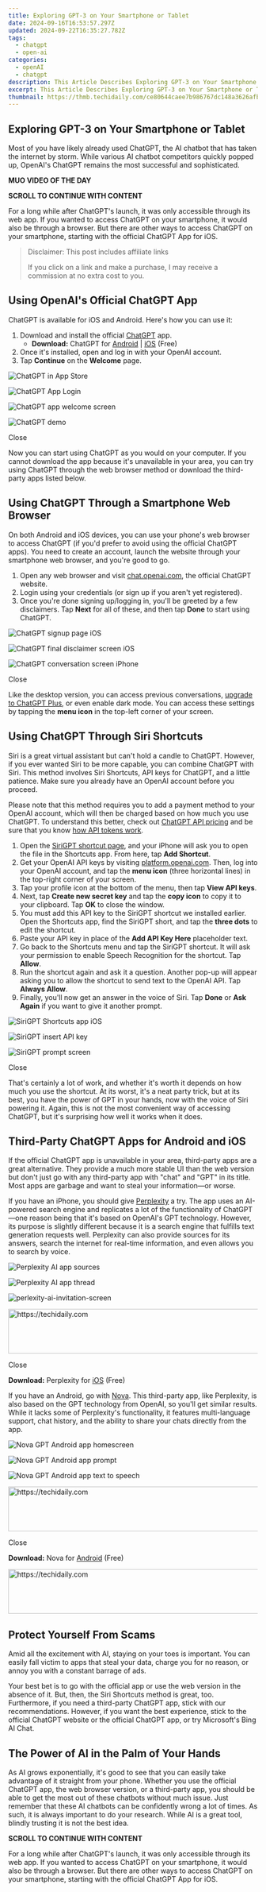 ```yaml
---
title: Exploring GPT-3 on Your Smartphone or Tablet
date: 2024-09-16T16:53:57.297Z
updated: 2024-09-22T16:35:27.782Z
tags:
  - chatgpt
  - open-ai
categories:
  - openAI
  - chatgpt
description: This Article Describes Exploring GPT-3 on Your Smartphone or Tablet
excerpt: This Article Describes Exploring GPT-3 on Your Smartphone or Tablet
thumbnail: https://thmb.techidaily.com/ce80644caee7b986767dc148a3626afb6dedcf8d303ed5814c688bdf2e6498bb.jpg
---
```


## Exploring GPT-3 on Your Smartphone or Tablet

 Most of you have likely already used ChatGPT, the AI chatbot that has taken the internet by storm. While various AI chatbot competitors quickly popped up, OpenAI's ChatGPT remains the most successful and sophisticated.

**MUO VIDEO OF THE DAY**

**SCROLL TO CONTINUE WITH CONTENT**

 For a long while after ChatGPT's launch, it was only accessible through its web app. If you wanted to access ChatGPT on your smartphone, it would also be through a browser. But there are other ways to access ChatGPT on your smartphone, starting with the official ChatGPT App for iOS.

>  Disclaimer: This post includes affiliate links
>
>  If you click on a link and make a purchase, I may receive a commission at no extra cost to you.
>

## Using OpenAI's Official ChatGPT App

 ChatGPT is available for iOS and Android. Here's how you can use it:

1. Download and install the official [ChatGPT](https://apps.apple.com/app/openai-chatgpt/id6448311069) app.  
   * **Download:** ChatGPT for [Android](https://www.anrdoezrs.net/links/7251228/type/dlg/sid/UUmuoUeUpU2024179/https://play.google.com/store/apps/details?id=com.openai.chatgpt&hl=en&gl=US) | [iOS](http://apps.apple.com/app/openai-chatgpt/id6448311069) (Free)
2. Once it's installed, open and log in with your OpenAI account.
3. Tap **Continue** on the **Welcome** page.

![ChatGPT in App Store](https://static1.makeuseofimages.com/wordpress/wp-content/uploads/2023/05/chatgpt-in-app-store.jpg)

![ChatGPT App Login](https://static1.makeuseofimages.com/wordpress/wp-content/uploads/2023/05/chatgpt-app-login.jpg)

![ChatGPT app welcome screen](https://static1.makeuseofimages.com/wordpress/wp-content/uploads/2023/05/chatgpt-app-welcome-screen.jpg)

![ChatGPT demo](https://static1.makeuseofimages.com/wordpress/wp-content/uploads/2023/05/chatgpt-demo.jpg)

Close

 Now you can start using ChatGPT as you would on your computer. If you cannot download the app because it's unavailable in your area, you can try using ChatGPT through the web browser method or download the third-party apps listed below.

## Using ChatGPT Through a Smartphone Web Browser

 On both Android and iOS devices, you can use your phone's web browser to access ChatGPT (if you'd prefer to avoid using the official ChatGPT apps). You need to create an account, launch the website through your smartphone web browser, and you're good to go.

1. Open any web browser and visit [chat.openai.com](http://chat.openai.com), the official ChatGPT website.
2. Login using your credentials (or sign up if you aren't yet registered).
3. Once you're done signing up/logging in, you'll be greeted by a few disclaimers. Tap **Next** for all of these, and then tap **Done** to start using ChatGPT.

![ChatGPT signup page iOS](https://static1.makeuseofimages.com/wordpress/wp-content/uploads/2023/04/chatgpt-signup-page-ios.jpg)

![ChatGPT final disclaimer screen iOS](https://static1.makeuseofimages.com/wordpress/wp-content/uploads/2023/04/chatgpt-final-disclaimer-screen-ios.jpg)

![ChatGPT conversation screen iPhone](https://static1.makeuseofimages.com/wordpress/wp-content/uploads/2023/04/chatgpt-conversation-screen-iphone.jpg)

Close

 Like the desktop version, you can access previous conversations, [upgrade to ChatGPT Plus](https://www.makeuseof.com/chatgpt-plus-subscription-worth-it/), or even enable dark mode. You can access these settings by tapping the **menu icon** in the top-left corner of your screen.

## Using ChatGPT Through Siri Shortcuts

 Siri is a great virtual assistant but can't hold a candle to ChatGPT. However, if you ever wanted Siri to be more capable, you can combine ChatGPT with Siri. This method involves Siri Shortcuts, API keys for ChatGPT, and a little patience. Make sure you already have an OpenAI account before you proceed.

 Please note that this method requires you to add a payment method to your OpenAI account, which will then be charged based on how much you use ChatGPT. To understand this better, check out [ChatGPT API pricing](https://openai.com/pricing) and be sure that you know [how API tokens work](https://www.makeuseof.com/what-is-chatgpt-token-limit-can-you-exceed-it/).

1. Open the [SiriGPT shortcut page](https://www.icloud.com/shortcuts/18cd4aad0abe4b4ebcc03ef3b4d0dc40), and your iPhone will ask you to open the file in the Shortcuts app. From here, tap **Add Shortcut**.
2. Get your OpenAI API keys by visiting [platform.openai.com](https://platform.openai.com/account/api-keys). Then, log into your OpenAI account, and tap the **menu icon** (three horizontal lines) in the top-right corner of your screen.
3. Tap your profile icon at the bottom of the menu, then tap **View API keys**.
4. Next, tap **Create new secret key** and tap the **copy icon** to copy it to your clipboard. Tap **OK** to close the window.
5. You must add this API key to the SiriGPT shortcut we installed earlier. Open the Shortcuts app, find the SiriGPT short, and tap the **three dots** to edit the shortcut.
6. Paste your API key in place of the **Add API Key Here** placeholder text.
7. Go back to the Shortcuts menu and tap the SiriGPT shortcut. It will ask your permission to enable Speech Recognition for the shortcut. Tap **Allow**.
8. Run the shortcut again and ask it a question. Another pop-up will appear asking you to allow the shortcut to send text to the OpenAI API. Tap **Always Allow**.
9. Finally, you'll now get an answer in the voice of Siri. Tap **Done** or **Ask Again** if you want to give it another prompt.

![SiriGPT Shortcuts app iOS](https://static1.makeuseofimages.com/wordpress/wp-content/uploads/2023/04/sirigpt-shortcuts-app-ios.jpg)

![SiriGPT insert API key](https://static1.makeuseofimages.com/wordpress/wp-content/uploads/2023/04/sirigpt-insert-api-key.jpg)

![SiriGPT prompt screen](https://static1.makeuseofimages.com/wordpress/wp-content/uploads/2023/04/sirigpt-prompt-screen.jpg)

Close

 That's certainly a lot of work, and whether it's worth it depends on how much you use the shortcut. At its worst, it's a neat party trick, but at its best, you have the power of GPT in your hands, now with the voice of Siri powering it. Again, this is not the most convenient way of accessing ChatGPT, but it's surprising how well it works when it does.

## Third-Party ChatGPT Apps for Android and iOS

 If the official ChatGPT app is unavailable in your area, third-party apps are a great alternative. They provide a much more stable UI than the web version but don't just go with any third-party app with "chat" and "GPT" in its title. Most apps are garbage and want to steal your information—or worse.

 If you have an iPhone, you should give [Perplexity](https://apps.apple.com/us/app/perplexity-ask-anything/id1668000334) a try. The app uses an AI-powered search engine and replicates a lot of the functionality of ChatGPT—one reason being that it's based on OpenAI's GPT technology. However, its purpose is slightly different because it is a search engine that fulfills text generation requests well. Perplexity can also provide sources for its answers, search the internet for real-time information, and even allows you to search by voice.

![Perplexity AI app sources](https://static1.makeuseofimages.com/wordpress/wp-content/uploads/2023/04/perplexity-ai-app-sources.jpg)

![Perplexity AI app thread](https://static1.makeuseofimages.com/wordpress/wp-content/uploads/2023/04/perplexity-ai-app-thread-1.jpg)

![perlexity-ai-invitation-screen](https://static1.makeuseofimages.com/wordpress/wp-content/uploads/2023/04/perlexity-ai-invitation-screen.jpg)

<!-- affiliate ads begin -->
<a href="https://ephamedtechinc.pxf.io/c/5597632/2123508/26400" target="_top" id="2123508">
  <img src="//a.impactradius-go.com/display-ad/26400-2123508" border="0" alt="https://techidaily.com" width="728" height="90"/>
</a>
<img height="0" width="0" src="https://ephamedtechinc.pxf.io/i/5597632/2123508/26400" style="position:absolute;visibility:hidden;" border="0" />
<!-- affiliate ads end -->

Close

**Download:** Perplexity for [iOS](https://apps.apple.com/us/app/perplexity-ask-anything/id1668000334) (Free)

 If you have an Android, go with [Nova](https://www.anrdoezrs.net/links/7251228/type/dlg/sid/UUmuoUeUpU2024179/https://play.google.com/store/apps/details?id=com.scaleup.chatai&hl=en&gl=US). This third-party app, like Perplexity, is also based on the GPT technology from OpenAI, so you'll get similar results. While it lacks some of Perplexity's functionality, it features multi-language support, chat history, and the ability to share your chats directly from the app.

![Nova GPT Android app homescreen](https://static1.makeuseofimages.com/wordpress/wp-content/uploads/2023/04/nova-gpt-android-app-homescreen.jpg)

![Nova GPT Android app prompt](https://static1.makeuseofimages.com/wordpress/wp-content/uploads/2023/04/nova-gpt-android-app-prompt.jpg)

![Nova GPT Android app text to speech](https://static1.makeuseofimages.com/wordpress/wp-content/uploads/2023/04/nova-gpt-android-app-text-to-speech.jpg)

<!-- affiliate ads begin -->
<a href="https://appsumo.8odi.net/c/5597632/2123728/7443" target="_top" id="2123728">
  <img src="//a.impactradius-go.com/display-ad/7443-2123728" border="0" alt="https://techidaily.com" width="728" height="90"/>
</a>
<img height="0" width="0" src="https://appsumo.8odi.net/i/5597632/2123728/7443" style="position:absolute;visibility:hidden;" border="0" />
<!-- affiliate ads end -->

Close

**Download:** Nova for [Android](https://www.anrdoezrs.net/links/7251228/type/dlg/sid/UUmuoUeUpU2024179/https://play.google.com/store/apps/details?id=com.scaleup.chatai&hl=en&gl=US) (Free)

<!-- affiliate ads begin -->
<a href="https://appsumo.8odi.net/c/5597632/2137378/7443" target="_top" id="2137378">
  <img src="//a.impactradius-go.com/display-ad/7443-2137378" border="0" alt="https://techidaily.com" width="600" height="90"/>
</a>
<img height="0" width="0" src="https://appsumo.8odi.net/i/5597632/2137378/7443" style="position:absolute;visibility:hidden;" border="0" />
<!-- affiliate ads end -->

## Protect Yourself From Scams

 Amid all the excitement with AI, staying on your toes is important. You can easily fall victim to apps that steal your data, charge you for no reason, or annoy you with a constant barrage of ads.

 Your best bet is to go with the official app or use the web version in the absence of it. But, then, the Siri Shortcuts method is great, too. Furthermore, if you need a third-party ChatGPT app, stick with our recommendations. However, if you want the best experience, stick to the official ChatGPT website or the official ChatGPT app, or try Microsoft's Bing AI Chat.

## The Power of AI in the Palm of Your Hands

 As AI grows exponentially, it's good to see that you can easily take advantage of it straight from your phone. Whether you use the official ChatGPT app, the web browser version, or a third-party app, you should be able to get the most out of these chatbots without much issue. Just remember that these AI chatbots can be confidently wrong a lot of times. As such, it is always important to do your research. While AI is a great tool, blindly trusting it is not the best idea.

**SCROLL TO CONTINUE WITH CONTENT**

 For a long while after ChatGPT's launch, it was only accessible through its web app. If you wanted to access ChatGPT on your smartphone, it would also be through a browser. But there are other ways to access ChatGPT on your smartphone, starting with the official ChatGPT App for iOS.

<ins class="adsbygoogle"
     style="display:block"
     data-ad-format="autorelaxed"
     data-ad-client="ca-pub-7571918770474297"
     data-ad-slot="1223367746"></ins>

<ins class="adsbygoogle"
     style="display:block"
     data-ad-client="ca-pub-7571918770474297"
     data-ad-slot="8358498916"
     data-ad-format="auto"
     data-full-width-responsive="true"></ins>



